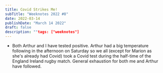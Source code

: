 ```yaml
---
title: Covid Strikes Me!
subTitle: "Weeknotes 2022 #8"
date: 2022-03-14
publishDate: "March 14 2022"
draft: false
description: ""tags: ["weeknotes"]
---
```


- Both Arthur and I have tested positive. Arthur had a big temperature following in the afternoon on Saturday so we all (except for Marion as she's already had Covid) took a Covid test during the half-time of the England Ireland rugby match. General exhaustion for both me and Arthur have followed.

